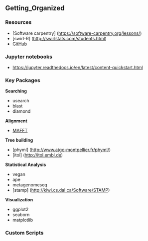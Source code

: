 ## Getting_Organized

### Resources
* [Software carpentry] (https://software-carpentry.org/lessons/)
* [swirl-R] (http://swirlstats.com/students.html)
* [GitHub](http://github.com)

### Jupyter notebooks
* https://jupyter.readthedocs.io/en/latest/content-quickstart.html


### Key Packages

**Searching**

* usearch
* blast
* diamond

**Alignment**

* [MAFFT](http://mafft.cbrc.jp/alignment/software/)

**Tree building**

* [phyml] (http://www.atgc-montpellier.fr/phyml/)
* [itol] (http://itol.embl.de)

**Statistical Analysis**

* vegan 
* ape
* metagenomeseq
* [stamp] (http://kiwi.cs.dal.ca/Software/STAMP)

**Visualization**

* ggplot2
* seaborn
* matplotlib



### Custom Scripts





